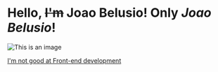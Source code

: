 #  **Hello, ~~I'm~~** Joao Belusio! Only _Joao_ _Belusio_!
![This is an image]([https://myoctocat.com/assets/images/base-octocat.svg](https://img.freepik.com/fotos-gratis/composicao-de-saborosas-panquecas-de-cafe-da-manha_23-2148829556.jpg?w=740&t=st=1681800528~exp=1681801128~hmac=81ed6ebbf423abab655c0a2f21e134ed5b60830cfa690b17e0d0f4f209587bbd))
<div>
  <a href>
<p1 color:"red">I'm not good at Front-end development</p>
